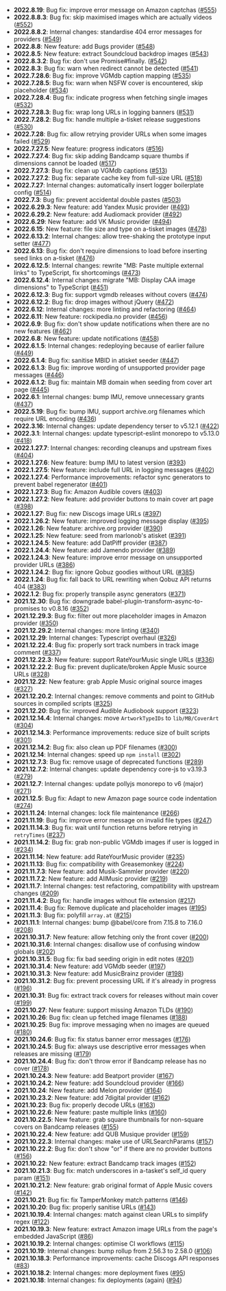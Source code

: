 - **2022.8.19**: Bug fix: improve error message on Amazon captchas ([#555](https://github.com/ROpdebee/mb-userscripts/pull/555))
- **2022.8.8.3**: Bug fix: skip maximised images which are actually videos ([#552](https://github.com/ROpdebee/mb-userscripts/pull/552))
- **2022.8.8.2**: Internal changes: standardise 404 error messages for providers ([#549](https://github.com/ROpdebee/mb-userscripts/pull/549))
- **2022.8.8**: New feature: add Bugs provider ([#548](https://github.com/ROpdebee/mb-userscripts/pull/548))
- **2022.8.5**: New feature: extract Soundcloud backdrop images ([#543](https://github.com/ROpdebee/mb-userscripts/pull/543))
- **2022.8.3.2**: Bug fix: don't use Promise#finally. ([#542](https://github.com/ROpdebee/mb-userscripts/pull/542))
- **2022.8.3**: Bug fix: warn when redirect cannot be detected ([#541](https://github.com/ROpdebee/mb-userscripts/pull/541))
- **2022.7.28.6**: Bug fix: improve VGMdb caption mapping ([#535](https://github.com/ROpdebee/mb-userscripts/pull/535))
- **2022.7.28.5**: Bug fix: warn when NSFW cover is encountered, skip placeholder ([#534](https://github.com/ROpdebee/mb-userscripts/pull/534))
- **2022.7.28.4**: Bug fix: indicate progress when fetching single images ([#532](https://github.com/ROpdebee/mb-userscripts/pull/532))
- **2022.7.28.3**: Bug fix: wrap long URLs in logging banners ([#531](https://github.com/ROpdebee/mb-userscripts/pull/531))
- **2022.7.28.2**: Bug fix: handle multiple a-tisket release suggestions ([#530](https://github.com/ROpdebee/mb-userscripts/pull/530))
- **2022.7.28**: Bug fix: allow retrying provider URLs when some images failed ([#529](https://github.com/ROpdebee/mb-userscripts/pull/529))
- **2022.7.27.5**: New feature: progress indicators ([#516](https://github.com/ROpdebee/mb-userscripts/pull/516))
- **2022.7.27.4**: Bug fix: skip adding Bandcamp square thumbs if dimensions cannot be loaded ([#517](https://github.com/ROpdebee/mb-userscripts/pull/517))
- **2022.7.27.3**: Bug fix: clean up VGMdb captions ([#513](https://github.com/ROpdebee/mb-userscripts/pull/513))
- **2022.7.27.2**: Bug fix: separate cache key from full-size URL ([#518](https://github.com/ROpdebee/mb-userscripts/pull/518))
- **2022.7.27**: Internal changes: automatically insert logger boilerplate config ([#514](https://github.com/ROpdebee/mb-userscripts/pull/514))
- **2022.7.3**: Bug fix: prevent accidental double pastes ([#503](https://github.com/ROpdebee/mb-userscripts/pull/503))
- **2022.6.29.3**: New feature: add Yandex Music provider ([#493](https://github.com/ROpdebee/mb-userscripts/pull/493))
- **2022.6.29.2**: New feature: add Audiomack provider ([#492](https://github.com/ROpdebee/mb-userscripts/pull/492))
- **2022.6.29**: New feature: add VK Music provider ([#494](https://github.com/ROpdebee/mb-userscripts/pull/494))
- **2022.6.15**: New feature: file size and type on a-tisket images ([#478](https://github.com/ROpdebee/mb-userscripts/pull/478))
- **2022.6.13.2**: Internal changes: allow tree-shaking the prototype input setter ([#477](https://github.com/ROpdebee/mb-userscripts/pull/477))
- **2022.6.13**: Bug fix: don't require dimensions to load before inserting seed links on a-tisket ([#476](https://github.com/ROpdebee/mb-userscripts/pull/476))
- **2022.6.12.5**: Internal changes: rewrite "MB: Paste multiple external links" to TypeScript, fix shortcomings ([#473](https://github.com/ROpdebee/mb-userscripts/pull/473))
- **2022.6.12.4**: Internal changes: migrate "MB: Display CAA image dimensions" to TypeScript ([#451](https://github.com/ROpdebee/mb-userscripts/pull/451))
- **2022.6.12.3**: Bug fix: support vgmdb releases without covers ([#474](https://github.com/ROpdebee/mb-userscripts/pull/474))
- **2022.6.12.2**: Bug fix: drop images without jQuery ([#472](https://github.com/ROpdebee/mb-userscripts/pull/472))
- **2022.6.12**: Internal changes: more linting and refactoring ([#464](https://github.com/ROpdebee/mb-userscripts/pull/464))
- **2022.6.11**: New feature: rockipedia.no provider ([#456](https://github.com/ROpdebee/mb-userscripts/pull/456))
- **2022.6.9**: Bug fix: don't show update notifications when there are no new features ([#462](https://github.com/ROpdebee/mb-userscripts/pull/462))
- **2022.6.8**: New feature: update notifications ([#458](https://github.com/ROpdebee/mb-userscripts/pull/458))
- **2022.6.1.5**: Internal changes: redeploying because of earlier failure ([#449](https://github.com/ROpdebee/mb-userscripts/pull/449))
- **2022.6.1.4**: Bug fix: sanitise MBID in atisket seeder ([#447](https://github.com/ROpdebee/mb-userscripts/pull/447))
- **2022.6.1.3**: Bug fix: improve wording of unsupported provider page messages ([#446](https://github.com/ROpdebee/mb-userscripts/pull/446))
- **2022.6.1.2**: Bug fix: maintain MB domain when seeding from cover art page ([#445](https://github.com/ROpdebee/mb-userscripts/pull/445))
- **2022.6.1**: Internal changes: bump IMU, remove unnecessary grants ([#437](https://github.com/ROpdebee/mb-userscripts/pull/437))
- **2022.5.19**: Bug fix: bump IMU, support archive.org filenames which require URL encoding ([#436](https://github.com/ROpdebee/mb-userscripts/pull/436))
- **2022.3.16**: Internal changes: update dependency terser to v5.12.1 ([#422](https://github.com/ROpdebee/mb-userscripts/pull/422))
- **2022.3.1**: Internal changes: update typescript-eslint monorepo to v5.13.0 ([#418](https://github.com/ROpdebee/mb-userscripts/pull/418))
- **2022.1.27.7**: Internal changes: recording cleanups and upstream fixes ([#404](https://github.com/ROpdebee/mb-userscripts/pull/404))
- **2022.1.27.6**: New feature: bump IMU to latest version ([#393](https://github.com/ROpdebee/mb-userscripts/pull/393))
- **2022.1.27.5**: New feature: include full URL in logging messages ([#402](https://github.com/ROpdebee/mb-userscripts/pull/402))
- **2022.1.27.4**: Performance improvements: refactor sync generators to prevent babel regenerator ([#401](https://github.com/ROpdebee/mb-userscripts/pull/401))
- **2022.1.27.3**: Bug fix: Amazon Audible covers ([#403](https://github.com/ROpdebee/mb-userscripts/pull/403))
- **2022.1.27.2**: New feature: add provider buttons to main cover art page ([#398](https://github.com/ROpdebee/mb-userscripts/pull/398))
- **2022.1.27**: Bug fix: new Discogs image URLs ([#397](https://github.com/ROpdebee/mb-userscripts/pull/397))
- **2022.1.26.2**: New feature: improved logging message display ([#395](https://github.com/ROpdebee/mb-userscripts/pull/395))
- **2022.1.26**: New feature: archive.org provider ([#390](https://github.com/ROpdebee/mb-userscripts/pull/390))
- **2022.1.25**: New feature: seed from marlonob's atisket ([#391](https://github.com/ROpdebee/mb-userscripts/pull/391))
- **2022.1.24.5**: New feature: add DatPiff provider ([#387](https://github.com/ROpdebee/mb-userscripts/pull/387))
- **2022.1.24.4**: New feature: add Jamendo provider ([#389](https://github.com/ROpdebee/mb-userscripts/pull/389))
- **2022.1.24.3**: New feature: improve error message on unsupported provider URLs ([#386](https://github.com/ROpdebee/mb-userscripts/pull/386))
- **2022.1.24.2**: Bug fix: ignore Qobuz goodies without URL ([#385](https://github.com/ROpdebee/mb-userscripts/pull/385))
- **2022.1.24**: Bug fix: fall back to URL rewriting when Qobuz API returns 404 ([#383](https://github.com/ROpdebee/mb-userscripts/pull/383))
- **2022.1.2**: Bug fix: properly transpile async generators ([#371](https://github.com/ROpdebee/mb-userscripts/pull/371))
- **2021.12.30**: Bug fix: downgrade babel-plugin-transform-async-to-promises to v0.8.16 ([#352](https://github.com/ROpdebee/mb-userscripts/pull/352))
- **2021.12.29.3**: Bug fix: filter out more placeholder images in Amazon provider ([#350](https://github.com/ROpdebee/mb-userscripts/pull/350))
- **2021.12.29.2**: Internal changes: more linting ([#340](https://github.com/ROpdebee/mb-userscripts/pull/340))
- **2021.12.29**: Internal changes: Typescript overhaul ([#326](https://github.com/ROpdebee/mb-userscripts/pull/326))
- **2021.12.22.4**: Bug fix: properly sort track numbers in track image comment ([#337](https://github.com/ROpdebee/mb-userscripts/pull/337))
- **2021.12.22.3**: New feature: support RateYourMusic single URLs ([#336](https://github.com/ROpdebee/mb-userscripts/pull/336))
- **2021.12.22.2**: Bug fix: prevent duplicate/broken Apple Music source URLs ([#328](https://github.com/ROpdebee/mb-userscripts/pull/328))
- **2021.12.22**: New feature: grab Apple Music original source images ([#327](https://github.com/ROpdebee/mb-userscripts/pull/327))
- **2021.12.20.2**: Internal changes: remove comments and point to GitHub sources in compiled scripts ([#325](https://github.com/ROpdebee/mb-userscripts/pull/325))
- **2021.12.20**: Bug fix: improved Audible Audiobook support ([#323](https://github.com/ROpdebee/mb-userscripts/pull/323))
- **2021.12.14.4**: Internal changes: move `ArtworkTypeIDs` to `lib/MB/CoverArt` ([#304](https://github.com/ROpdebee/mb-userscripts/pull/304))
- **2021.12.14.3**: Performance improvements: reduce size of built scripts ([#301](https://github.com/ROpdebee/mb-userscripts/pull/301))
- **2021.12.14.2**: Bug fix: also clean up PDF filenames ([#300](https://github.com/ROpdebee/mb-userscripts/pull/300))
- **2021.12.14**: Internal changes: speed up `npm install` ([#302](https://github.com/ROpdebee/mb-userscripts/pull/302))
- **2021.12.7.3**: Bug fix: remove usage of deprecated functions ([#289](https://github.com/ROpdebee/mb-userscripts/pull/289))
- **2021.12.7.2**: Internal changes: update dependency core-js to v3.19.3 ([#279](https://github.com/ROpdebee/mb-userscripts/pull/279))
- **2021.12.7**: Internal changes: update pollyjs monorepo to v6 (major) ([#271](https://github.com/ROpdebee/mb-userscripts/pull/271))
- **2021.12.5**: Bug fix: Adapt to new Amazon page source code indentation ([#274](https://github.com/ROpdebee/mb-userscripts/pull/274))
- **2021.11.24**: Internal changes: lock file maintenance ([#266](https://github.com/ROpdebee/mb-userscripts/pull/266))
- **2021.11.19**: Bug fix: improve error message on invalid file types ([#247](https://github.com/ROpdebee/mb-userscripts/pull/247))
- **2021.11.14.3**: Bug fix: wait until function returns before retrying in `retryTimes` ([#237](https://github.com/ROpdebee/mb-userscripts/pull/237))
- **2021.11.14.2**: Bug fix: grab non-public VGMdb images if user is logged in ([#234](https://github.com/ROpdebee/mb-userscripts/pull/234))
- **2021.11.14**: New feature: add RateYourMusic provider ([#235](https://github.com/ROpdebee/mb-userscripts/pull/235))
- **2021.11.13**: Bug fix: compatibility with Greasemonkey ([#224](https://github.com/ROpdebee/mb-userscripts/pull/224))
- **2021.11.7.3**: New feature: add Musik-Sammler provider ([#220](https://github.com/ROpdebee/mb-userscripts/pull/220))
- **2021.11.7.2**: New feature: add AllMusic provider ([#219](https://github.com/ROpdebee/mb-userscripts/pull/219))
- **2021.11.7**: Internal changes: test refactoring, compatibility with upstream changes ([#209](https://github.com/ROpdebee/mb-userscripts/pull/209))
- **2021.11.4.2**: Bug fix: handle images without file extension ([#217](https://github.com/ROpdebee/mb-userscripts/pull/217))
- **2021.11.4**: Bug fix: Remove duplicate and placeholder images ([#195](https://github.com/ROpdebee/mb-userscripts/pull/195))
- **2021.11.3**: Bug fix: polyfill `array.at` ([#215](https://github.com/ROpdebee/mb-userscripts/pull/215))
- **2021.11.1**: Internal changes: bump @babel/core from 7.15.8 to 7.16.0 ([#208](https://github.com/ROpdebee/mb-userscripts/pull/208))
- **2021.10.31.7**: New feature: allow fetching only the front cover ([#200](https://github.com/ROpdebee/mb-userscripts/pull/200))
- **2021.10.31.6**: Internal changes: disallow use of confusing window globals ([#202](https://github.com/ROpdebee/mb-userscripts/pull/202))
- **2021.10.31.5**: Bug fix: fix bad seeding origin in edit notes ([#201](https://github.com/ROpdebee/mb-userscripts/pull/201))
- **2021.10.31.4**: New feature: add VGMdb seeder ([#197](https://github.com/ROpdebee/mb-userscripts/pull/197))
- **2021.10.31.3**: New feature: add MusicBrainz provider ([#198](https://github.com/ROpdebee/mb-userscripts/pull/198))
- **2021.10.31.2**: Bug fix: prevent processing URL if it's already in progress ([#196](https://github.com/ROpdebee/mb-userscripts/pull/196))
- **2021.10.31**: Bug fix: extract track covers for releases without main cover ([#199](https://github.com/ROpdebee/mb-userscripts/pull/199))
- **2021.10.27**: New feature: support missing Amazon TLDs ([#190](https://github.com/ROpdebee/mb-userscripts/pull/190))
- **2021.10.26**: Bug fix: clean up fetched image filenames ([#188](https://github.com/ROpdebee/mb-userscripts/pull/188))
- **2021.10.25**: Bug fix: improve messaging when no images are queued ([#180](https://github.com/ROpdebee/mb-userscripts/pull/180))
- **2021.10.24.6**: Bug fix: fix status banner error messages ([#176](https://github.com/ROpdebee/mb-userscripts/pull/176))
- **2021.10.24.5**: Bug fix: always use descriptive error messages when releases are missing ([#179](https://github.com/ROpdebee/mb-userscripts/pull/179))
- **2021.10.24.4**: Bug fix: don't throw error if Bandcamp release has no cover ([#178](https://github.com/ROpdebee/mb-userscripts/pull/178))
- **2021.10.24.3**: New feature: add Beatport provider ([#167](https://github.com/ROpdebee/mb-userscripts/pull/167))
- **2021.10.24.2**: New feature: add Soundcloud provider ([#166](https://github.com/ROpdebee/mb-userscripts/pull/166))
- **2021.10.24**: New feature: add Melon provider ([#164](https://github.com/ROpdebee/mb-userscripts/pull/164))
- **2021.10.23.2**: New feature: add 7digital provider ([#162](https://github.com/ROpdebee/mb-userscripts/pull/162))
- **2021.10.23**: Bug fix: properly decode URLs ([#163](https://github.com/ROpdebee/mb-userscripts/pull/163))
- **2021.10.22.6**: New feature: paste multiple links ([#160](https://github.com/ROpdebee/mb-userscripts/pull/160))
- **2021.10.22.5**: New feature: grab square thumbnails for non-square covers on Bandcamp releases ([#155](https://github.com/ROpdebee/mb-userscripts/pull/155))
- **2021.10.22.4**: New feature: add QUB Musique provider ([#159](https://github.com/ROpdebee/mb-userscripts/pull/159))
- **2021.10.22.3**: Internal changes: make use of URLSearchParams ([#157](https://github.com/ROpdebee/mb-userscripts/pull/157))
- **2021.10.22.2**: Bug fix: don't show "or" if there are no provider buttons ([#156](https://github.com/ROpdebee/mb-userscripts/pull/156))
- **2021.10.22**: New feature: extract Bandcamp track images ([#152](https://github.com/ROpdebee/mb-userscripts/pull/152))
- **2021.10.21.3**: Bug fix: match underscores in a-tasket's self_id query param ([#151](https://github.com/ROpdebee/mb-userscripts/pull/151))
- **2021.10.21.2**: New feature: grab original format of Apple Music covers ([#142](https://github.com/ROpdebee/mb-userscripts/pull/142))
- **2021.10.21**: Bug fix: fix TamperMonkey match patterns ([#146](https://github.com/ROpdebee/mb-userscripts/pull/146))
- **2021.10.20**: Bug fix: properly sanitise URLs ([#143](https://github.com/ROpdebee/mb-userscripts/pull/143))
- **2021.10.19.4**: Internal changes: match against clean URLs to simplify regex ([#122](https://github.com/ROpdebee/mb-userscripts/pull/122))
- **2021.10.19.3**: New feature: extract Amazon image URLs from the page's embedded JavaScript ([#86](https://github.com/ROpdebee/mb-userscripts/pull/86))
- **2021.10.19.2**: Internal changes: optimise CI workflows ([#115](https://github.com/ROpdebee/mb-userscripts/pull/115))
- **2021.10.19**: Internal changes: bump rollup from 2.56.3 to 2.58.0 ([#106](https://github.com/ROpdebee/mb-userscripts/pull/106))
- **2021.10.18.3**: Performance improvements: cache Discogs API responses ([#83](https://github.com/ROpdebee/mb-userscripts/pull/83))
- **2021.10.18.2**: Internal changes: more deployment fixes ([#95](https://github.com/ROpdebee/mb-userscripts/pull/95))
- **2021.10.18**: Internal changes: fix deployments (again) ([#94](https://github.com/ROpdebee/mb-userscripts/pull/94))
